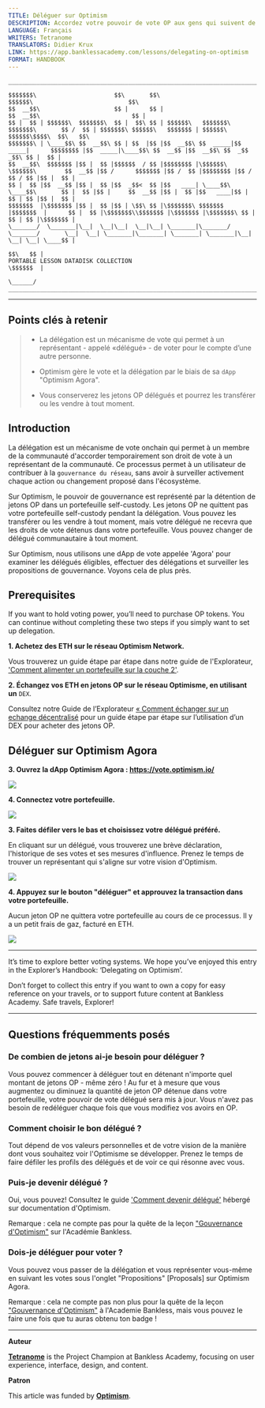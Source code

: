 ```yaml
---
TITLE: Déléguer sur Optimism
DESCRIPTION: Accordez votre pouvoir de vote OP aux gens qui suivent de près la gouvernance.
LANGUAGE: Français
WRITERS: Tetranome
TRANSLATORS: Didier Krux
LINK: https://app.banklessacademy.com/lessons/delegating-on-optimism
FORMAT: HANDBOOK
---
```


```
__________________________________________________________________________________________________________________________________________________________

$$$$$$$\                      $$\       $$\                                      $$$$$$\                           $$\                                   
$$  __$$\                     $$ |      $$ |                                    $$  __$$\                          $$ |                                  
$$ |  $$ | $$$$$$\  $$$$$$$\  $$ |  $$\ $$ | $$$$$$\   $$$$$$$\  $$$$$$$\       $$ /  $$ | $$$$$$$\ $$$$$$\   $$$$$$$ | $$$$$$\  $$$$$$\$$$$\  $$\   $$\ 
$$$$$$$\ | \____$$\ $$  __$$\ $$ | $$  |$$ |$$  __$$\ $$  _____|$$  _____|      $$$$$$$$ |$$  _____|\____$$\ $$  __$$ |$$  __$$\ $$  _$$  _$$\ $$ |  $$ |
$$  __$$\  $$$$$$$ |$$ |  $$ |$$$$$$  / $$ |$$$$$$$$ |\$$$$$$\  \$$$$$$\        $$  __$$ |$$ /      $$$$$$$ |$$ /  $$ |$$$$$$$$ |$$ / $$ / $$ |$$ |  $$ |
$$ |  $$ |$$  __$$ |$$ |  $$ |$$  _$$<  $$ |$$   ____| \____$$\  \____$$\       $$ |  $$ |$$ |     $$  __$$ |$$ |  $$ |$$   ____|$$ | $$ | $$ |$$ |  $$ |
$$$$$$$  |\$$$$$$$ |$$ |  $$ |$$ | \$$\ $$ |\$$$$$$$\ $$$$$$$  |$$$$$$$  |      $$ |  $$ |\$$$$$$$\\$$$$$$$ |\$$$$$$$ |\$$$$$$$\ $$ | $$ | $$ |\$$$$$$$ |
\_______/  \_______|\__|  \__|\__|  \__|\__| \_______|\_______/ \_______/       \__|  \__| \_______|\_______| \_______| \_______|\__| \__| \__| \____$$ |
                                                                                                                                               $$\   $$ |
PORTABLE LESSON DATADISK COLLECTION                                                                                                            \$$$$$$  |
                                                                                                                                                \______/
__________________________________________________________________________________________________________________________________________________________
```

---
## Points clés à retenir

> * La délégation est un mécanisme de vote qui permet à un représentant - appelé «délégué» - de voter pour le compte d’une autre personne.
> 
> * Optimism gère le vote et la délégation par le biais de sa `dApp` "Optimism Agora".
> 
> * Vous conserverez les jetons OP délégués et pourrez les transférer ou les vendre à tout moment.

## Introduction

La délégation est un mécanisme de vote onchain qui permet à un membre de la communauté d'accorder temporairement son droit de vote à un représentant de la communauté. Ce processus permet à un utilisateur de contribuer à la `gouvernance du réseau`, sans avoir à surveiller activement chaque action ou changement proposé dans l'écosystème.

Sur Optimism, le pouvoir de gouvernance est représenté par la détention de jetons OP dans un portefeuille self-custody. Les jetons OP ne quittent pas votre portefeuille self-custody pendant la délégation. Vous pouvez les transférer ou les vendre à tout moment, mais votre délégué ne recevra que les droits de vote détenus dans votre portefeuille. Vous pouvez changer de délégué communautaire à tout moment.

Sur Optimism, nous utilisons une dApp de vote appelée 'Agora' pour examiner les délégués éligibles, effectuer des délégations et surveiller les propositions de gouvernance. Voyons cela de plus près.

## Prerequisites

If you want to hold voting power, you’ll need to purchase OP tokens. You can continue without completing these two steps if you simply want to set up delegation.

**1\. Achetez des ETH sur le réseau Optimism Network.**

Vous trouverez un guide étape par étape dans notre guide de l'Explorateur, ['Comment alimenter un portefeuille sur la couche 2'](https://app.banklessacademy.com/lessons/how-to-fund-a-wallet-on-layer-2).

**2. Échangez vos ETH en jetons OP sur le réseau Optimisme, en utilisant un** `DEX`.

Consultez notre Guide de l’Explorateur [« Comment échanger sur un echange décentralisé](https://app.banklessacademy.com/lessons/how-to-swap-on-a-decentralized-exchange) pour un guide étape par étape sur l’utilisation d’un DEX pour acheter des jetons OP.

## Déléguer sur Optimism Agora

**3\. Ouvrez la dApp Optimism Agora : <https://vote.optimism.io/>**

![](https://app.banklessacademy.com/images/delegating-on-optimism/image-ce643a81.png)

**4\. Connectez votre portefeuille.**

![](https://app.banklessacademy.com/images/delegating-on-optimism/image-9ec06fe9.png)

**3\. Faites défiler vers le bas et choisissez votre délégué préféré.**

En cliquant sur un délégué, vous trouverez une brève déclaration, l'historique de ses votes et ses mesures d'influence. Prenez le temps de trouver un représentant qui s'aligne sur votre vision d'Optimism.

![](https://app.banklessacademy.com/images/delegating-on-optimism/image-6443ae02.png)

**4\. Appuyez sur le bouton "déléguer" et approuvez la transaction dans votre portefeuille.**

Aucun jeton OP ne quittera votre portefeuille au cours de ce processus. Il y a un petit frais de gaz, facturé en ETH.

![](https://app.banklessacademy.com/images/delegating-on-optimism/image-245809cd.png)


---

It’s time to explore better voting systems. We hope you’ve enjoyed this entry in the Explorer’s Handbook: ‘Delegating on Optimism’.

Don’t forget to collect this entry if you want to own a copy for easy reference on your travels, or to support future content at Bankless Academy. Safe travels, Explorer!


---

## Questions fréquemments posés

### De combien de jetons ai-je besoin pour déléguer ?

Vous pouvez commencer à déléguer tout en détenant n'importe quel montant de jetons OP - même zéro ! Au fur et à mesure que vous augmentez ou diminuez la quantité de jeton OP détenue dans votre portefeuille, votre pouvoir de vote délégué sera mis à jour. Vous n'avez pas besoin de redéléguer chaque fois que vous modifiez vos avoirs en OP.

### Comment choisir le bon délégué ?

Tout dépend de vos valeurs personnelles et de votre vision de la manière dont vous souhaitez voir l'Optimisme se développer. Prenez le temps de faire défiler les profils des délégués et de voir ce qui résonne avec vous.

### Puis-je devenir délégué ?

Oui, vous pouvez! Consultez le guide ['Comment devenir délégué'](https://community.optimism.io/docs/governance/delegate/) hébergé sur documentation d'Optimism.

Remarque : cela ne compte pas pour la quête de la leçon ["Gouvernance d'Optimism"](https://app.banklessacademy.com/lessons/optimism-governance) sur l'Académie Bankless.

### Dois-je déléguer pour voter ?

Vous pouvez vous passer de la délégation et vous représenter vous-même en suivant les votes sous l'onglet "Propositions" [Proposals] sur Optimism Agora.

Remarque : cela ne compte pas non plus pour la quête de la leçon ["Gouvernance d'Optimism"](https://app.banklessacademy.com/lessons/optimism-governance) à l'Academie Bankless, mais vous pouvez le faire une fois que tu auras obtenu ton badge !


---

**Auteur**

**[Tetranome](https://twitter.com/Tetranome)** is the Project Champion at Bankless Academy, focusing on user experience, interface, design, and content.

**Patron**

This article was funded by **[Optimism](https://www.optimism.io/)**.